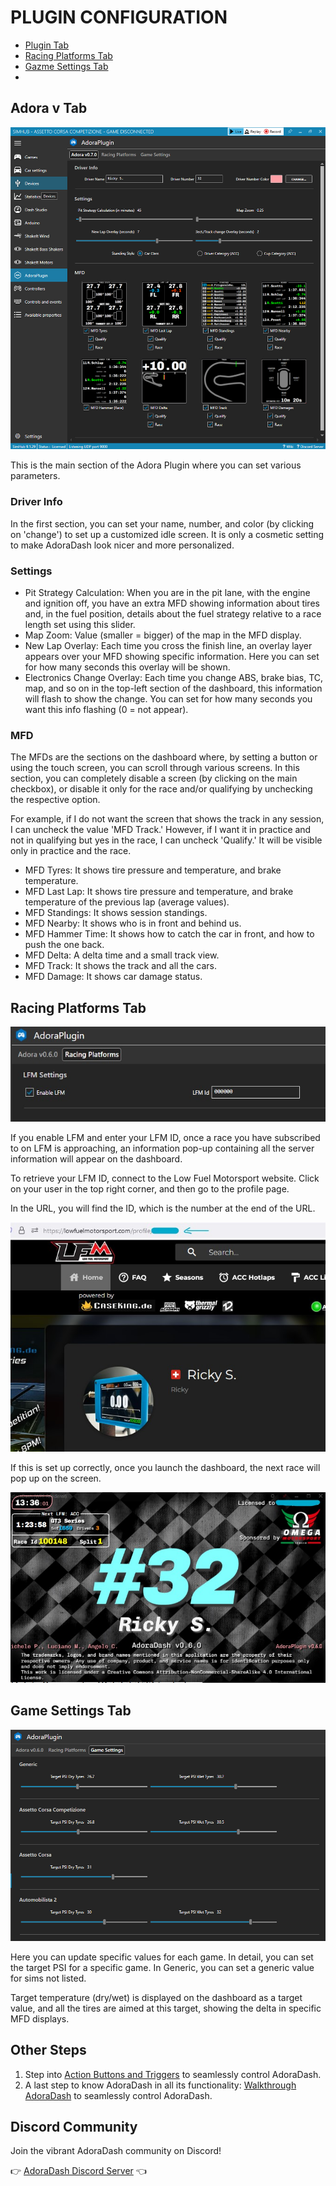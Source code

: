 # PLUGIN CONFIGURATION
- [Plugin Tab](#adora-vxxx-tab)
- [Racing Platforms Tab](#racing-platforms-tab)
- [Gazme Settings Tab](#game-settings-tab)
- 
## Adora v Tab
![Main Tab](/src/images/docs/plugin.jpg)

This is the main section of the Adora Plugin where you can set various parameters.
### Driver Info
In the first section, you can set your name, number, and color (by clicking on 'change') to set up a customized idle screen.
It is only a cosmetic setting to make AdoraDash look nicer and more personalized.

### Settings
- Pit Strategy Calculation: When you are in the pit lane, with the engine and ignition off, you have an extra MFD showing information about tires and, in the fuel position, details about the fuel strategy relative to a race length set using this slider.
- Map Zoom: Value (smaller = bigger) of the map in the MFD display.
- New Lap Overlay: Each time you cross the finish line, an overlay layer appears over your MFD showing specific information. Here you can set for how many seconds this overlay will be shown.
- Electronics Change Overlay: Each time you change ABS, brake bias, TC, map, and so on in the top-left section of the dashboard, this information will flash to show the change.  You can set for how many seconds you want this info flashing (0 = not appear).
### MFD
The MFDs are the sections on the dashboard where, by setting a button or using the touch screen, you can scroll through various screens.
In this section, you can completely disable a screen (by clicking on the main checkbox), or disable it only for the race and/or qualifying by unchecking the respective option.

For example, if I do not want the screen that shows the track in any session, I can uncheck the value 'MFD Track.'
However, if I want it in practice and not in qualifying but yes in the race, I can uncheck 'Qualify.'
It will be visible only in practice and the race.
- MFD Tyres: It shows tire pressure and temperature, and brake temperature.
- MFD Last Lap: It shows tire pressure and temperature, and brake temperature of the previous lap (average values).
- MFD Standings: It shows session standings.
- MFD Nearby: It shows who is in front and behind us.
- MFD Hammer Time: It shows how to catch the car in front, and how to push the one back.
- MFD Delta: A delta time and a small track view.
- MFD Track: It shows the track and all the cars.
- MFD Damage: It shows car damage status.



## Racing Platforms Tab
![Racing Platforms](/src/images/docs/racing_platform.jpg)

If you enable LFM and enter your LFM ID, once a race you have subscribed to on LFM is approaching, an information pop-up containing all the server information will appear on the dashboard.

To retrieve your LFM ID, connect to the Low Fuel Motorsport website. Click on your user in the top right corner, and then go to the profile page.

In the URL, you will find the ID, which is the number at the end of the URL.


![LFM ID](/src/images/docs/plugin/lfm_id.jpg)


If this is set up correctly, once you launch the dashboard, the next race will pop up on the screen.

![DASHBOARD LFM](/src/images/docs/dashboard/lfm_next_race.jpg)

## Game Settings Tab
![Game Settings Tab](/src/images/docs/plugin/game_settings.jpg)

Here you can update specific values for each game.
In detail, you can set the target PSI for a specific game.
In Generic, you can set a generic value for sims not listed.

Target temperature (dry/wet) is displayed on the dashboard as a target value, and all the tires are aimed at this target, showing the delta in specific MFD displays.

## Other Steps
1. Step into [Action Buttons and Triggers](triggers.md) to seamlessly control AdoraDash.
2. A last step to know AdoraDash in all its functionality: [Walkthrough AdoraDash](walkthrough.md) to seamlessly control AdoraDash.

## Discord Community
Join the vibrant AdoraDash community on Discord!

👉 [AdoraDash Discord Server](https://discord.gg/2yNzuRc62S) 👈
